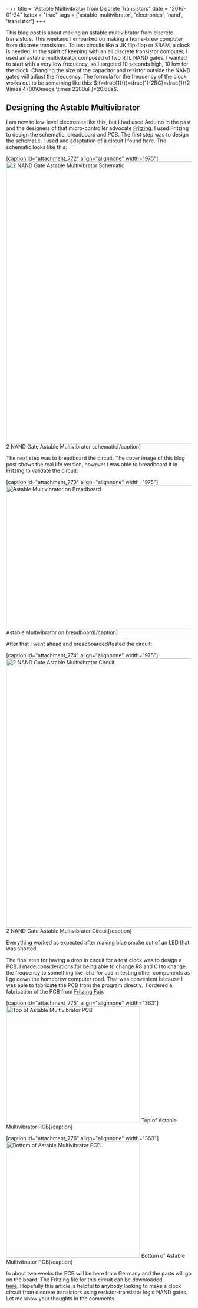+++
title = "Astable Multivibrator from Discrete Transistors"
date = "2016-01-24"
katex = "true"
tags = ['astable-multivibrator', 'electronics', 'nand', 'transistor']
+++

This blog post is about making an astable multivibrator from discrete transistors. This weekend I embarked on making a home-brew computer from discrete transistors. To test circuits like a JK flip-flop or SRAM, a clock is needed. In the spirit of keeping with an all discrete transistor computer, I used an astable multivibrator composed of two RTL NAND gates. I wanted to start with a very low frequency, so I targeted 10 seconds high, 10 low for the clock. Changing the size of the capacitor and resistor outside the NAND gates will adjust the frequency. The formula for the frequency of the clock works out to be something like this: $:f=\frac{1}{t}=\frac{1}{2RC}=\frac{1}{2 \times 4700\Omega \times 2200uF}=20.68s$.
<h2>Designing the Astable Multivibrator</h2>
I am new to low-level electronics like this, but I had used Arduino in the past and the designers of that micro-controller advocate <a href="http://fritzing.org/home/">Fritzing</a>. I used Fritzing to design the schematic, breadboard and PCB. The first step was to design the schematic. I used and adaptation of a circuit I found here. The schematic looks like this:

[caption id="attachment_772" align="alignnone" width="975"]<a href="http://bryanapperson.com/wp-content/uploads/2016/01/point5hzastablemultivibrator_schem.png" rel="attachment wp-att-772"><img class="wp-image-772 size-large" src="http://bryanapperson.com/wp-content/uploads/2016/01/point5hzastablemultivibrator_schem-1024x801.png" alt="2 NAND Gate Astable Multivibrator Schematic" width="975" height="763" /></a> 2 NAND Gate Astable Multivibrator schematic[/caption]

The next step was to breadboard the circuit. The cover image of this blog post shows the real life version, however I was able to breadboard it in Fritzing to validate the circuit:

[caption id="attachment_773" align="alignnone" width="975"]<a href="http://bryanapperson.com/wp-content/uploads/2016/01/point5hzastablemultivibrator_bb.png" rel="attachment wp-att-773"><img class="size-large wp-image-773" src="http://bryanapperson.com/wp-content/uploads/2016/01/point5hzastablemultivibrator_bb-1024x410.png" alt="Astable Multivibrator on Breadboard" width="975" height="390" /></a> Astable Multivibrator on breadboard[/caption]

After that I went ahead and breadboarded/tested the circuit:

[caption id="attachment_774" align="alignnone" width="975"]<a href="http://bryanapperson.com/wp-content/uploads/2016/01/IMG_20160123_040150.jpg" rel="attachment wp-att-774"><img class="size-large wp-image-774" src="http://bryanapperson.com/wp-content/uploads/2016/01/IMG_20160123_040150-1024x766.jpg" alt="2 NAND Gate Astable Multivibrator Circuit" width="975" height="729" /></a> 2 NAND Gate Astable Multivibrator Circuit[/caption]

Everything worked as expected after making blue smoke out of an LED that was shorted.

The final step for having a drop in circuit for a test clock was to design a PCB. I made considerations for being able to change R8 and C1 to change the frequency to something like .5hz for use in testing other components as I go down the homebrew computer road. That was convenient because I was able to fabricate the PCB from the program directly.  I ordered a fabrication of the PCB from <a href="http://fab.fritzing.org/fritzing-fab">Fritzing Fab</a>.

[caption id="attachment_775" align="alignnone" width="363"]<a href="http://bryanapperson.com/wp-content/uploads/2016/01/point5hzastablemultivibrator_pcb_top.png" rel="attachment wp-att-775"><img class="size-full wp-image-775" src="http://bryanapperson.com/wp-content/uploads/2016/01/point5hzastablemultivibrator_pcb_top.png" alt="Top of Astable Multivibrator PCB" width="363" height="315" /></a> Top of Astable Multivibrator PCB[/caption]

[caption id="attachment_776" align="alignnone" width="363"]<a href="http://bryanapperson.com/wp-content/uploads/2016/01/point5hzastablemultivibrator_pcb_bottom.png" rel="attachment wp-att-776"><img class="size-full wp-image-776" src="http://bryanapperson.com/wp-content/uploads/2016/01/point5hzastablemultivibrator_pcb_bottom.png" alt="Bottom of Astable Multivibrator PCB" width="363" height="315" /></a> Bottom of Astable Multivibrator PCB[/caption]

In about two weeks the PCB will be here from Germany and the parts will go on the board. The Fritzing file for this circuit can be downloaded <a href="http://bryanapperson.com/wp-content/uploads/2016/01/point5hzastablemultivibrator.fzz">here</a>. Hopefully this article is helpful to anybody looking to make a clock circuit from discrete transistors using resistor-transistor logic NAND gates. Let me know your thoughts in the comments.		
